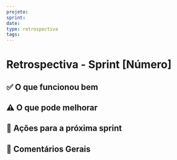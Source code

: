 ```yaml
---
projeto: 
sprint: 
date: 
type: retrospectiva  
tags: 
---
```


# Retrospectiva - Sprint [Número]

## ✅ O que funcionou bem  
<!-- Liste práticas, processos e entregas que foram bem-sucedidos. -->  

## ⚠️ O que pode melhorar  
<!-- Identifique desafios, dificuldades e pontos de melhoria. -->  

## 🔄 Ações para a próxima sprint  
<!-- Liste mudanças e ações que serão adotadas para melhorar o fluxo de trabalho. -->  

## 💬 Comentários Gerais  
<!-- Espaço para feedback aberto do time sobre a sprint. -->
